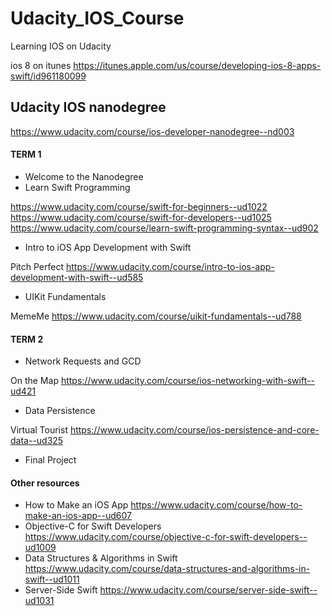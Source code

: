 # Udacity_IOS_Course
Learning IOS on Udacity



ios 8 on itunes
https://itunes.apple.com/us/course/developing-ios-8-apps-swift/id961180099


## Udacity IOS nanodegree
https://www.udacity.com/course/ios-developer-nanodegree--nd003

#### TERM 1 
* Welcome to the Nanodegree
* Learn Swift Programming  

https://www.udacity.com/course/swift-for-beginners--ud1022  
https://www.udacity.com/course/swift-for-developers--ud1025  
https://www.udacity.com/course/learn-swift-programming-syntax--ud902

* Intro to iOS App Development with Swift  

Pitch Perfect https://www.udacity.com/course/intro-to-ios-app-development-with-swift--ud585

* UIKit Fundamentals  

MemeMe https://www.udacity.com/course/uikit-fundamentals--ud788

#### TERM 2
* Network Requests and GCD  

On the Map https://www.udacity.com/course/ios-networking-with-swift--ud421

* Data Persistence  

Virtual Tourist https://www.udacity.com/course/ios-persistence-and-core-data--ud325

* Final Project

#### Other resources
* How to Make an iOS App https://www.udacity.com/course/how-to-make-an-ios-app--ud607
* Objective-C for Swift Developers https://www.udacity.com/course/objective-c-for-swift-developers--ud1009
* Data Structures & Algorithms in Swift https://www.udacity.com/course/data-structures-and-algorithms-in-swift--ud1011
* Server-Side Swift https://www.udacity.com/course/server-side-swift--ud1031

